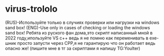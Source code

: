 # virus-trololo
(RUS)-Используйте только в случиях проверки или нагрузки на windows sand box! (ENG)-Use only in cases of checking or loading the windows sand box!
Ребята из руского фан дома,это скрипт написанный мной в 2022 году,ипользуйте VS c++ ведь я не помню как переменивать в exe-шник просто запусти через CPP,я не гарантирую что он работает ведь опасно же! (пишите мне в тг за скриптами я напишу TG:Youlter)
